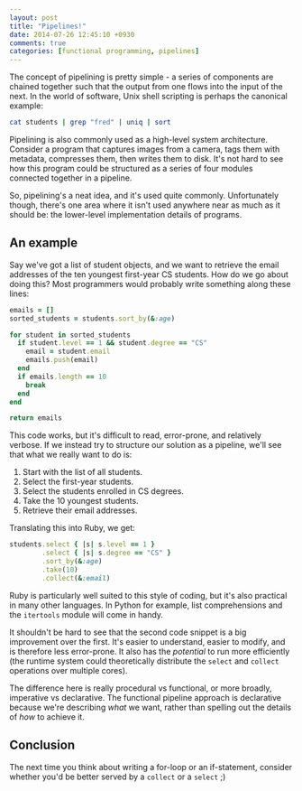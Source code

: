 ```yaml
---
layout: post
title: "Pipelines!"
date: 2014-07-26 12:45:10 +0930
comments: true
categories: [functional programming, pipelines]
---
```


The concept of pipelining is pretty simple - a series of components are chained together such that the output from one flows into the input of the next. In the world of software, Unix shell scripting is perhaps the canonical example:

<!-- more -->

``` bash
cat students | grep "fred" | uniq | sort
```

Pipelining is also commonly used as a high-level system architecture. Consider a program that captures images from a camera, tags them with metadata, compresses them, then writes them to disk. It's not hard to see how this program could be structured as a series of four modules connected together in a pipeline.

So, pipelining's a neat idea, and it's used quite commonly. Unfortunately though, there's one area where it isn't used anywhere near as much as it should be: the lower-level implementation details of programs.

An example
----------

Say we've got a list of student objects, and we want to retrieve the email addresses of the ten youngest first-year CS students. How do we go about doing this? Most programmers would probably write something along these lines:

``` ruby
emails = []
sorted_students = students.sort_by(&:age)

for student in sorted_students
  if student.level == 1 && student.degree == "CS"
    email = student.email
    emails.push(email)
  end
  if emails.length == 10
    break
  end
end

return emails
```

This code works, but it's difficult to read, error-prone, and relatively verbose. If we instead try to structure our solution as a pipeline, we'll see that what we really want to do is:

1. Start with the list of all students.
2. Select the first-year students.
3. Select the students enrolled in CS degrees.
4. Take the 10 youngest students.
5. Retrieve their email addresses.

Translating this into Ruby, we get:

``` ruby
students.select { |s| s.level == 1 }
        .select { |s| s.degree == "CS" }
        .sort_by(&:age)
        .take(10)
        .collect(&:email)
```

Ruby is particularly well suited to this style of coding, but it's also practical in many other languages. In Python for example, list comprehensions and the `itertools` module will come in handy.

It shouldn't be hard to see that the second code snippet is a big improvement over the first. It's easier to understand, easier to modify, and is therefore less error-prone. It also has the *potential* to run more efficiently (the runtime system could theoretically distribute the `select` and `collect` operations over multiple cores).

The difference here is really procedural vs functional, or more broadly, imperative vs declarative. The functional pipeline approach is declarative because we're describing *what* we want, rather than spelling out the details of *how* to achieve it.

Conclusion
----------

The next time you think about writing a for-loop or an if-statement, consider whether you'd be better served by a `collect` or a `select` ;)
